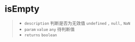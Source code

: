 # isEmpty

> - `description` 判断是否为无效值 `undefined` `,` `null,` `NaN`
> - `param` `value` `any` 待判断值
> - `returns` `boolean`
